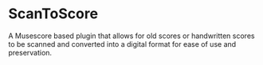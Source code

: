 # ScanToScore
A Musescore based plugin that allows for old scores or handwritten scores to be scanned and converted into a digital format for ease of use and preservation.
